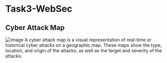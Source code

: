 # Task3-WebSec
## Cyber Attack Map
![image](https://github.com/Khaders-sec/Task3-WebSec/assets/63330019/27902f3f-23bd-471d-aa01-513ad337451e)
A cyber attack map is a visual representation of real-time or historical cyber attacks on a geographic map. These maps show the type, location, and origin of the attacks, as well as the target and severity of the attacks.
